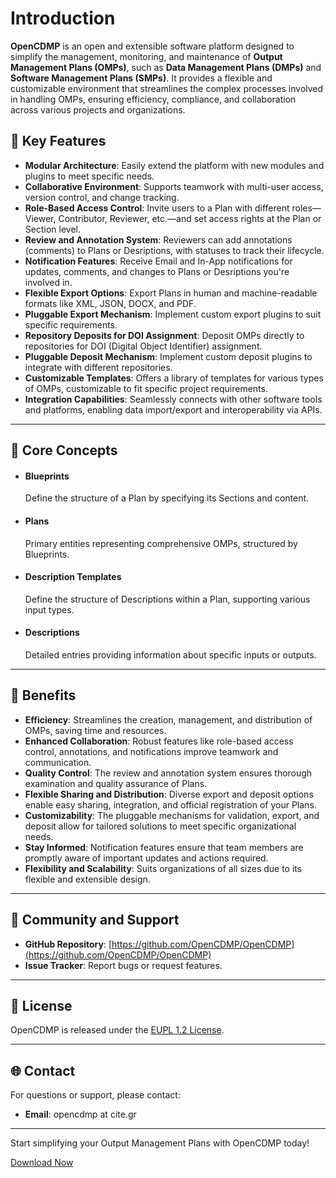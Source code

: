 # Introduction

**OpenCDMP** is an open and extensible software platform designed to simplify the management, monitoring, and maintenance of **Output Management Plans (OMPs)**, such as **Data Management Plans (DMPs)** and **Software Management Plans (SMPs)**. It provides a flexible and customizable environment that streamlines the complex processes involved in handling OMPs, ensuring efficiency, compliance, and collaboration across various projects and organizations.

## 🚀 **Key Features**

- **Modular Architecture**: Easily extend the platform with new modules and plugins to meet specific needs.
- **Collaborative Environment**: Supports teamwork with multi-user access, version control, and change tracking.
- **Role-Based Access Control**: Invite users to a Plan with different roles—Viewer, Contributor, Reviewer, etc.—and set access rights at the Plan or Section level.
- **Review and Annotation System**: Reviewers can add annotations (comments) to Plans or Desriptions, with statuses to track their lifecycle.
- **Notification Features**: Receive Email and In-App notifications for updates, comments, and changes to Plans or Desriptions you're involved in.
- **Flexible Export Options**: Export Plans in human and machine-readable formats like XML, JSON, DOCX, and PDF.
- **Pluggable Export Mechanism**: Implement custom export plugins to suit specific requirements.
- **Repository Deposits for DOI Assignment**: Deposit OMPs directly to repositories for DOI (Digital Object Identifier) assignment.
- **Pluggable Deposit Mechanism**: Implement custom deposit plugins to integrate with different repositories.
- **Customizable Templates**: Offers a library of templates for various types of OMPs, customizable to fit specific project requirements.
- **Integration Capabilities**: Seamlessly connects with other software tools and platforms, enabling data import/export and interoperability via APIs.
<!-- - **Real-Time Monitoring**: Interactive dashboards to track the progress of OMPs, with updates and alerts for changes or issues. -->

---

## 🧩 **Core Concepts**

  - #### **Blueprints**

    Define the structure of a Plan by specifying its Sections and content.

  - #### **Plans**

    Primary entities representing comprehensive OMPs, structured by Blueprints.

  - #### **Description Templates**

    Define the structure of Descriptions within a Plan, supporting various input types.

  - #### **Descriptions**

    Detailed entries providing information about specific inputs or outputs.

---

## 🌟 **Benefits**

- **Efficiency**: Streamlines the creation, management, and distribution of OMPs, saving time and resources.
- **Enhanced Collaboration**: Robust features like role-based access control, annotations, and notifications improve teamwork and communication.
- **Quality Control**: The review and annotation system ensures thorough examination and quality assurance of Plans.
- **Flexible Sharing and Distribution**: Diverse export and deposit options enable easy sharing, integration, and official registration of your Plans.
- **Customizability**: The pluggable mechanisms for validation, export, and deposit allow for tailored solutions to meet specific organizational needs.
- **Stay Informed**: Notification features ensure that team members are promptly aware of important updates and actions required.
- **Flexibility and Scalability**: Suits organizations of all sizes due to its flexible and extensible design.
<!-- - **Compliance Assurance**: Customizable validation plugins help keep OMPs aligned with specific standards and regulations. -->

---

## 🤝 **Community and Support**

- **GitHub Repository**: [https://github.com/OpenCDMP/OpenCDMP](https://github.com/OpenCDMP/OpenCDMP)
- **Issue Tracker**: Report bugs or request features.

---

## 📄 **License**

OpenCDMP is released under the [EUPL 1.2 License](LICENSE).

---

## 🌐 **Contact**

For questions or support, please contact:

- **Email**: opencdmp at cite.gr

---

Start simplifying your Output Management Plans with OpenCDMP today!

[Download Now](https://github.com/OpenCDMP/OpenCDMP/releases)
